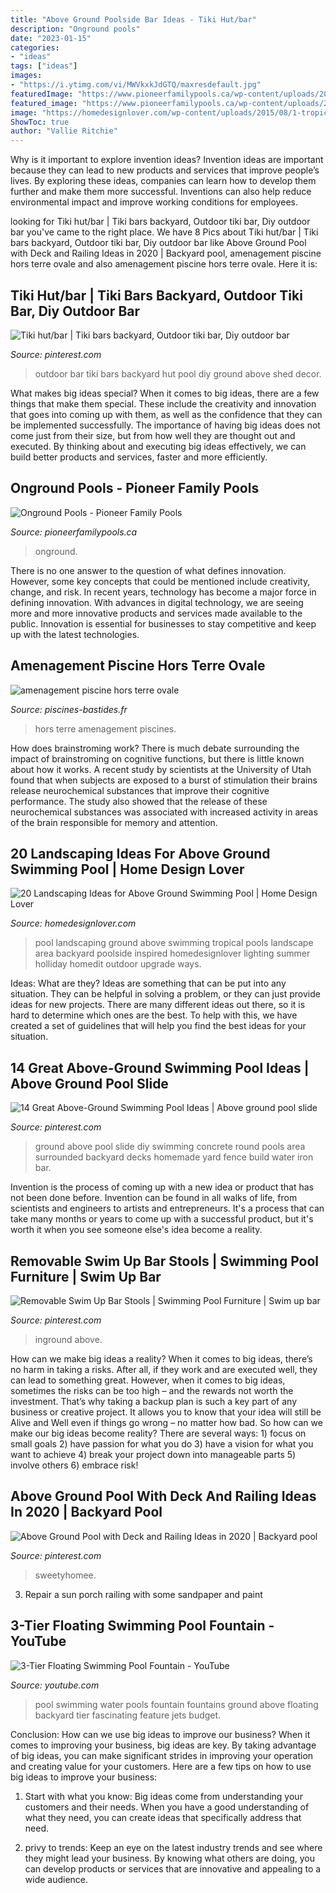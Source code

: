 ```yaml
---
title: "Above Ground Poolside Bar Ideas - Tiki Hut/bar"
description: "Onground pools"
date: "2023-01-15"
categories:
- "ideas"
tags: ["ideas"]
images:
- "https://i.ytimg.com/vi/MWVkxkJdGTQ/maxresdefault.jpg"
featuredImage: "https://www.pioneerfamilypools.ca/wp-content/uploads/2015/12/onground-banner-1.jpg"
featured_image: "https://www.pioneerfamilypools.ca/wp-content/uploads/2015/12/onground-banner-1.jpg"
image: "https://homedesignlover.com/wp-content/uploads/2015/08/1-tropical-inspired.jpg"
ShowToc: true
author: "Vallie Ritchie"
---
```



Why is it important to explore invention ideas?
Invention ideas are important because they can lead to new products and services that improve people’s lives. By exploring these ideas, companies can learn how to develop them further and make them more successful. Inventions can also help reduce environmental impact and improve working conditions for employees.

	

		
looking for Tiki hut/bar | Tiki bars backyard, Outdoor tiki bar, Diy outdoor bar you've came to the right place. We have 8 Pics about Tiki hut/bar | Tiki bars backyard, Outdoor tiki bar, Diy outdoor bar like Above Ground Pool with Deck and Railing Ideas in 2020 | Backyard pool, amenagement piscine hors terre ovale and also amenagement piscine hors terre ovale. Here it is:
		
    
## Tiki Hut/bar | Tiki Bars Backyard, Outdoor Tiki Bar, Diy Outdoor Bar

<img loading=lazy src="https://i.pinimg.com/736x/cd/25/e8/cd25e813021e315206905d9cc93c9f3a--outdoor-bars-outdoor-ideas.jpg" onerror="this.onerror=null;this.src='https://tse3.mm.bing.net/th?id=OIP.XhIje9QLzeXGe4TsKLmnngHaJ4&amp;pid=15.1';" alt="Tiki hut/bar | Tiki bars backyard, Outdoor tiki bar, Diy outdoor bar">

_Source: pinterest.com_

>outdoor bar tiki bars backyard hut pool diy ground above shed decor. 

	

What makes big ideas special?
When it comes to big ideas, there are a few things that make them special. These include the creativity and innovation that goes into coming up with them, as well as the confidence that they can be implemented successfully. The importance of having big ideas does not come just from their size, but from how well they are thought out and executed. By thinking about and executing big ideas effectively, we can build better products and services, faster and more efficiently.

    
## Onground Pools - Pioneer Family Pools

<img loading=lazy src="https://www.pioneerfamilypools.ca/wp-content/uploads/2015/12/onground-banner-1.jpg" onerror="this.onerror=null;this.src='https://tse3.mm.bing.net/th?id=OIP.niPLxngVX0PKEg3DV9CY-QHaDF&amp;pid=15.1';" alt="Onground Pools - Pioneer Family Pools">

_Source: pioneerfamilypools.ca_

>onground. 

	

There is no one answer to the question of what defines innovation. However, some key concepts that could be mentioned include creativity, change, and risk. In recent years, technology has become a major force in defining innovation. With advances in digital technology, we are seeing more and more innovative products and services made available to the public. Innovation is essential for businesses to stay competitive and keep up with the latest technologies.

    
## Amenagement Piscine Hors Terre Ovale

<img loading=lazy src="http://www.piscines-bastides.fr/images/amenagement-piscine-hors-terre-ovale_8.jpg" onerror="this.onerror=null;this.src='https://tse4.mm.bing.net/th?id=OIP.ffLUGQAGElDyX5_bu9PkSQHaFj&amp;pid=15.1';" alt="amenagement piscine hors terre ovale">

_Source: piscines-bastides.fr_

>hors terre amenagement piscines. 

	

How does brainstroming work?
There is much debate surrounding the impact of brainstroming on cognitive functions, but there is little known about how it works. A recent study by scientists at the University of Utah found that when subjects are exposed to a burst of stimulation their brains release neurochemical substances that improve their cognitive performance. The study also showed that the release of these neurochemical substances was associated with increased activity in areas of the brain responsible for memory and attention.

    
## 20 Landscaping Ideas For Above Ground Swimming Pool | Home Design Lover

<img loading=lazy src="https://homedesignlover.com/wp-content/uploads/2015/08/1-tropical-inspired.jpg" onerror="this.onerror=null;this.src='https://tse2.mm.bing.net/th?id=OIP.j0N3C8bAvceIb7cTFJ_ncAHaE9&amp;pid=15.1';" alt="20 Landscaping Ideas for Above Ground Swimming Pool | Home Design Lover">

_Source: homedesignlover.com_

>pool landscaping ground above swimming tropical pools landscape area backyard poolside inspired homedesignlover lighting summer holliday homedit outdoor upgrade ways. 

	

Ideas: What are they?
Ideas are something that can be put into any situation. They can be helpful in solving a problem, or they can just provide ideas for new projects. There are many different ideas out there, so it is hard to determine which ones are the best. To help with this, we have created a set of guidelines that will help you find the best ideas for your situation.

    
## 14 Great Above-Ground Swimming Pool Ideas | Above Ground Pool Slide

<img loading=lazy src="https://i.pinimg.com/736x/73/1e/96/731e96fd0edd8899ba21fd57fd7534b1.jpg" onerror="this.onerror=null;this.src='https://tse1.mm.bing.net/th?id=OIP.UyROs_q0Zho456dP6QjrPQHaE7&amp;pid=15.1';" alt="14 Great Above-Ground Swimming Pool Ideas | Above ground pool slide">

_Source: pinterest.com_

>ground above pool slide diy swimming concrete round pools area surrounded backyard decks homemade yard fence build water iron bar. 

	

Invention is the process of coming up with a new idea or product that has not been done before. Invention can be found in all walks of life, from scientists and engineers to artists and entrepreneurs. It's a process that can take many months or years to come up with a successful product, but it's worth it when you see someone else's idea become a reality.

    
## Removable Swim Up Bar Stools | Swimming Pool Furniture | Swim Up Bar

<img loading=lazy src="https://i.pinimg.com/736x/e4/4c/63/e44c63777cda20a23a256b14b91722ef.jpg" onerror="this.onerror=null;this.src='https://tse2.mm.bing.net/th?id=OIP.8gOIS31PVzKx0d1iWE7luwHaLH&amp;pid=15.1';" alt="Removable Swim Up Bar Stools | Swimming Pool Furniture | Swim up bar">

_Source: pinterest.com_

>inground above. 

	

How can we make big ideas a reality?
When it comes to big ideas, there’s no harm in taking a risks. After all, if they work and are executed well, they can lead to something great. However, when it comes to big ideas, sometimes the risks can be too high – and the rewards not worth the investment. That’s why taking a backup plan is such a key part of any business or creative project. It allows you to know that your idea will still be Alive and Well even if things go wrong – no matter how bad. So how can we make our big ideas become reality?
There are several ways: 1) focus on small goals 2) have passion for what you do 3) have a vision for what you want to achieve 4) break your project down into manageable parts 5) involve others 6) embrace risk!

    
## Above Ground Pool With Deck And Railing Ideas In 2020 | Backyard Pool

<img loading=lazy src="https://i.pinimg.com/736x/8b/40/19/8b40196e9c78b4d3246483d6fa446e2b.jpg" onerror="this.onerror=null;this.src='https://tse3.mm.bing.net/th?id=OIP.S72LU5Iq75tILZLGNZYXPwHaE9&amp;pid=15.1';" alt="Above Ground Pool with Deck and Railing Ideas in 2020 | Backyard pool">

_Source: pinterest.com_

>sweetyhomee. 

	

3. Repair a sun porch railing with some sandpaper and paint

    
## 3-Tier Floating Swimming Pool Fountain - YouTube

<img loading=lazy src="https://i.ytimg.com/vi/MWVkxkJdGTQ/maxresdefault.jpg" onerror="this.onerror=null;this.src='https://tse1.mm.bing.net/th?id=OIP.NUZnIfRCO_OcTlWZae7pPQHaEK&amp;pid=15.1';" alt="3-Tier Floating Swimming Pool Fountain - YouTube">

_Source: youtube.com_

>pool swimming water pools fountain fountains ground above floating backyard tier fascinating feature jets budget. 

	

Conclusion: How can we use big ideas to improve our business?
When it comes to improving your business, big ideas are key. By taking advantage of big ideas, you can make significant strides in improving your operation and creating value for your customers. Here are a few tips on how to use big ideas to improve your business:
1. Start with what you know: Big ideas come from understanding your customers and their needs. When you have a good understanding of what they need, you can create ideas that specifically address that need.

2. privy to trends: Keep an eye on the latest industry trends and see where they might lead your business. By knowing what others are doing, you can develop products or services that are innovative and appealing to a wide audience.



